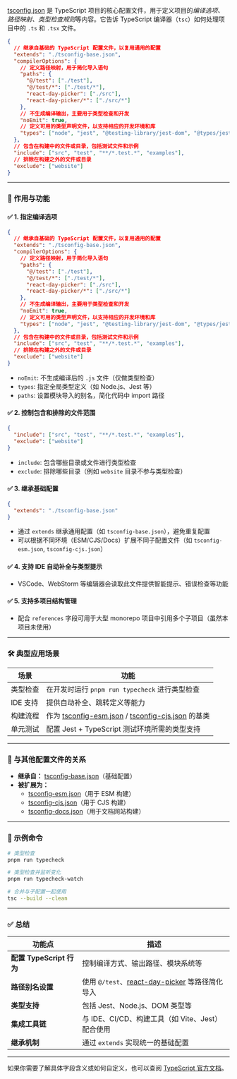 [tsconfig.json](file:///Users/ll/Desktop/learn-notes/frontend/react/3rd/react-day-picker/tsconfig.json) 是 TypeScript 项目的核心配置文件，用于定义项目的*编译选项、路径映射、类型检查规则*等内容。它告诉 TypeScript 编译器（`tsc`）如何处理项目中的 `.ts` 和 `.tsx` 文件。


```json
{
  // 继承自基础的 TypeScript 配置文件，以复用通用的配置
  "extends": "./tsconfig-base.json",
  "compilerOptions": {
    // 定义路径映射，用于简化导入语句
    "paths": {
      "@/test": ["./test"],
      "@/test/*": ["./test/*"],
      "react-day-picker": ["./src"],
      "react-day-picker/*": ["./src/*"]
    },
    // 不生成编译输出，主要用于类型检查和开发
    "noEmit": true,
    // 定义可用的类型声明文件，以支持相应的开发环境和库
    "types": ["node", "jest", "@testing-library/jest-dom", "@types/jest"]
  },
  // 包含在构建中的文件或目录，包括测试文件和示例
  "include": ["src", "test", "**/*.test.*", "examples"],
  // 排除在构建之外的文件或目录
  "exclude": ["website"]
}
```

---

### 📁 作用与功能

#### ✅ 1. 指定编译选项
```json
{
  // 继承自基础的 TypeScript 配置文件，以复用通用的配置
  "extends": "./tsconfig-base.json",
  "compilerOptions": {
    // 定义路径映射，用于简化导入语句
    "paths": {
      "@/test": ["./test"],
      "@/test/*": ["./test/*"],
      "react-day-picker": ["./src"],
      "react-day-picker/*": ["./src/*"]
    },
    // 不生成编译输出，主要用于类型检查和开发
    "noEmit": true,
    // 定义可用的类型声明文件，以支持相应的开发环境和库
    "types": ["node", "jest", "@testing-library/jest-dom", "@types/jest"]
  },
  // 包含在构建中的文件或目录，包括测试文件和示例
  "include": ["src", "test", "**/*.test.*", "examples"],
  // 排除在构建之外的文件或目录
  "exclude": ["website"]
}
```
- `noEmit`: 不生成编译后的 `.js` 文件（仅做类型检查）
- `types`: 指定全局类型定义（如 Node.js、Jest 等）
- `paths`: 设置模块导入的别名，简化代码中 import 路径

#### ✅ 2. 控制包含和排除的文件范围
```json
{
  "include": ["src", "test", "**/*.test.*", "examples"],
  "exclude": ["website"]
}
```
- `include`: 包含哪些目录或文件进行类型检查
- `exclude`: 排除哪些目录（例如 `website` 目录不参与类型检查）

#### ✅ 3. 继承基础配置
```json
{
  "extends": "./tsconfig-base.json"
}
```
- 通过 `extends` 继承通用配置（如 `tsconfig-base.json`），避免重复配置
- 可以根据不同环境（ESM/CJS/Docs）扩展不同子配置文件（如 `tsconfig-esm.json`, `tsconfig-cjs.json`）

#### ✅ 4. 支持 IDE 自动补全与类型提示
- VSCode、WebStorm 等编辑器会读取此文件提供智能提示、错误检查等功能

#### ✅ 5. 支持多项目结构管理
- 配合 `references` 字段可用于大型 monorepo 项目中引用多个子项目（虽然本项目未使用）

---

### 🛠️ 典型应用场景

| 场景 | 功能 |
|------|------|
| 类型检查 | 在开发时运行 `pnpm run typecheck` 进行类型检查 |
| IDE 支持 | 提供自动补全、跳转定义等能力 |
| 构建流程 | 作为 [tsconfig-esm.json](file:///Users/ll/Desktop/learn-notes/frontend/react/3rd/react-day-picker/tsconfig-esm.json) / [tsconfig-cjs.json](file:///Users/ll/Desktop/learn-notes/frontend/react/3rd/react-day-picker/tsconfig-cjs.json) 的基类 |
| 单元测试 | 配置 Jest + TypeScript 测试环境所需的类型支持 |

---

### 🔗 与其他配置文件的关系

- **继承自：** [tsconfig-base.json](file:///Users/ll/Desktop/learn-notes/frontend/react/3rd/react-day-picker/tsconfig-base.json)（基础配置）
- **被扩展为：**
  - [tsconfig-esm.json](file:///Users/ll/Desktop/learn-notes/frontend/react/3rd/react-day-picker/tsconfig-esm.json)（用于 ESM 构建）
  - [tsconfig-cjs.json](file:///Users/ll/Desktop/learn-notes/frontend/react/3rd/react-day-picker/tsconfig-cjs.json)（用于 CJS 构建）
  - [tsconfig-docs.json](file:///Users/ll/Desktop/learn-notes/frontend/react/3rd/react-day-picker/tsconfig-docs.json)（用于文档网站构建）

---

### 🧪 示例命令

```bash
# 类型检查
pnpm run typecheck

# 类型检查并监听变化
pnpm run typecheck-watch

# 合并与子配置一起使用
tsc --build --clean
```

---

### ✅ 总结

| 功能点 | 描述 |
|--------|------|
| **配置 TypeScript 行为** | 控制编译方式、输出路径、模块系统等 |
| **路径别名设置** | 使用 `@/test`、[react-day-picker](file:///Users/ll/Desktop/learn-notes/frontend/react/3rd/react-day-picker/website/node_modules/react-day-picker) 等路径简化导入 |
| **类型支持** | 包括 Jest、Node.js、DOM 类型等 |
| **集成工具链** | 与 IDE、CI/CD、构建工具（如 Vite、Jest）配合使用 |
| **继承机制** | 通过 `extends` 实现统一的基础配置 |

--- 

如果你需要了解具体字段含义或如何自定义，也可以查阅 [TypeScript 官方文档](https://www.typescriptlang.org/docs/handbook/tsconfig-json.html)。